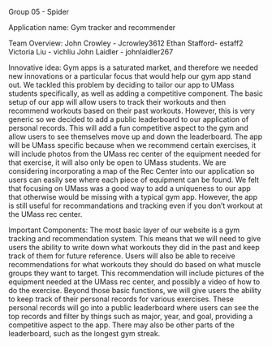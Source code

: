 Group 05 - Spider 

Application name: 
Gym tracker and recommender 


Team Overview: 
John Crowley - Jcrowley3612
Ethan Stafford- estaff2
Victoria Liu - vichliu
John Laidler - johnlaidler267

Innovative idea: 
	Gym apps is a saturated market, and therefore we needed new innovations or a particular focus that would help our gym app stand out. We tackled this problem by deciding to tailor our app to UMass students specifically, as well as adding a competitive component. The basic setup of our app will allow users to track their workouts and then recommend workouts based on their past workouts. However, this is very generic so we decided to add a public leaderboard to our application of personal records. This will add a fun competitive aspect to the gym and allow users to see themselves move up and down the leaderboard. 
	The app will be UMass specific because when we recommend certain exercises, it will include photos from the UMass rec center of the equipment needed for that exercise, it will also only be open to UMass students. We are considering incorporating a map of the Rec Center into our application so users can easily see where each piece of equipment can be found. We felt that focusing on UMass was a good way to add a uniqueness to our app that otherwise would be missing with a typical gym app. However, the app is still useful for recommandations and tracking even if you don’t workout at the UMass rec center. 

Important Components: 
	The most basic layer of our website is a gym tracking and recommendation system. This means that we will need to give users the ability to write down what workouts they did in the past and keep track of them for future reference. Users will also be able to receive recommendations for what workouts they should do based on what muscle groups they want to target. This recommendation will include pictures of the equipment needed at the UMass rec center, and possibly a video of how to do the exercise. 
	Beyond those basic functions, we will give users the ability to keep track of their personal records for various exercises. These personal records will go into a public leaderboard where users can see the top records and filter by things such as major, year, and goal, providing a competitive aspect to the app. There may also be other parts of the leaderboard, such as the longest gym streak. 

	
